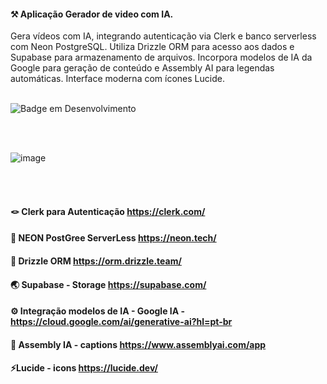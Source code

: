 #### ⚒️ Aplicação Gerador de video com IA. 
  Gera vídeos com IA, integrando autenticação via Clerk e banco serverless com Neon PostgreSQL. Utiliza Drizzle ORM para acesso aos dados e Supabase para armazenamento de arquivos. Incorpora modelos de IA da Google para geração de conteúdo e Assembly AI para legendas automáticas. Interface moderna com ícones Lucide.
<br><br>

![Badge em Desenvolvimento](http://img.shields.io/static/v1?label=STATUS&message=EM%20DESENVOLVIMENTO&color=GREEN&style=for-the-badge)

<br><br>

![image](https://github.com/user-attachments/assets/d0f0ad86-c227-4d6b-9179-f0553744eff9)



<br><br>

#### 🪢 Clerk para Autenticação https://clerk.com/ <br>
#### 🔦 NEON PostGree ServerLess https://neon.tech/ <br>
#### 🎡 Drizzle ORM https://orm.drizzle.team/ <br>
#### 🌏 Supabase - Storage https://supabase.com/ <br>
#### ⚙️ Integração modelos de IA - Google IA - https://cloud.google.com/ai/generative-ai?hl=pt-br <br>
#### 🛞 Assembly IA - captions https://www.assemblyai.com/app
#### ⚡Lucide - icons https://lucide.dev/

